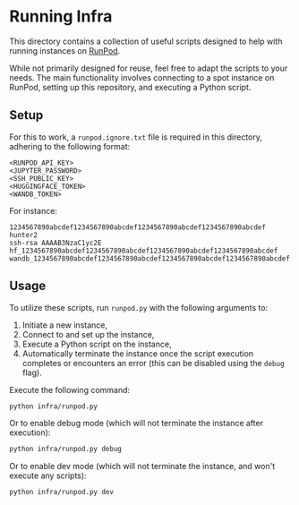 # Running Infra
This directory contains a collection of useful scripts designed to help with running instances on [RunPod](https://runpod.io).

While not primarily designed for reuse, feel free to adapt the scripts to your needs. The main functionality involves connecting to a spot instance on RunPod, setting up this repository, and executing a Python script.

## Setup

For this to work, a `runpod.ignore.txt` file is required in this directory, adhering to the following format:

```
<RUNPOD_API_KEY>
<JUPYTER_PASSWORD>
<SSH_PUBLIC_KEY>
<HUGGINGFACE_TOKEN>
<WANDB_TOKEN>
```

For instance:
```
1234567890abcdef1234567890abcdef1234567890abcdef1234567890abcdef
hunter2
ssh-rsa AAAAB3NzaC1yc2E
hf_1234567890abcdef1234567890abcdef1234567890abcdef1234567890abcdef
wandb_1234567890abcdef1234567890abcdef1234567890abcdef1234567890abcdef
```

## Usage

To utilize these scripts, run `runpod.py` with the following arguments to:
1. Initiate a new instance,
2. Connect to and set up the instance,
3. Execute a Python script on the instance,
4. Automatically terminate the instance once the script execution completes or encounters an error (this can be disabled using the `debug` flag).

Execute the following command:
```bash
python infra/runpod.py
```

Or to enable debug mode (which will not terminate the instance after execution):
```bash
python infra/runpod.py debug
```

Or to enable dev mode (which will not terminate the instance, and won't execute any scripts):
```bash
python infra/runpod.py dev
```
